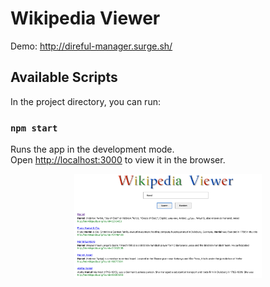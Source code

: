 # Wikipedia Viewer

Demo: http://direful-manager.surge.sh/

## Available Scripts

In the project directory, you can run:

### `npm start`

Runs the app in the development mode.\
Open [http://localhost:3000](http://localhost:3000) to view it in the browser.

<p align="center">
  <img src="https://github.com/NoobBaez/Wikipedia-Viewer/blob/main/Screen%20Shot%202020-12-15%20at%201.10.37%20PM.png" width="300" title="Reverse Run Trailer">
</p>
